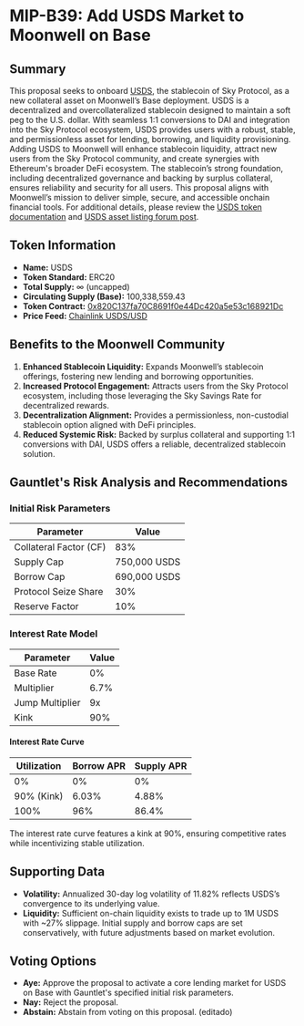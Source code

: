 # MIP-B39: Add USDS Market to Moonwell on Base

## Summary

This proposal seeks to onboard [USDS](https://sky.money/), the stablecoin of Sky
Protocol, as a new collateral asset on Moonwell’s Base deployment. USDS is a
decentralized and overcollateralized stablecoin designed to maintain a soft peg
to the U.S. dollar. With seamless 1:1 conversions to DAI and integration into
the Sky Protocol ecosystem, USDS provides users with a robust, stable, and
permissionless asset for lending, borrowing, and liquidity provisioning. Adding
USDS to Moonwell will enhance stablecoin liquidity, attract new users from the
Sky Protocol community, and create synergies with Ethereum's broader DeFi
ecosystem. The stablecoin’s strong foundation, including decentralized
governance and backing by surplus collateral, ensures reliability and security
for all users. This proposal aligns with Moonwell’s mission to deliver simple,
secure, and accessible onchain financial tools. For additional details, please
review the [USDS token documentation](https://sky-protocol.org/docs) and
[USDS asset listing forum post](https://forum.moonwell.fi/t/usds-asset-listing/1485/).

## Token Information

- **Name:** USDS
- **Token Standard:** ERC20
- **Total Supply:** ∞ (uncapped)
- **Circulating Supply (Base):** 100,338,559.43
- **Token Contract:**
  [0x820C137fa70C8691f0e44Dc420a5e53c168921Dc](https://basescan.io/address/0x820C137fa70C8691f0e44Dc420a5e53c168921Dc)
- **Price Feed:**
  [Chainlink USDS/USD](https://basescan.org/address/0x2330aaE3bca5F05169d5f4597964D44522F62930)

## Benefits to the Moonwell Community

1. **Enhanced Stablecoin Liquidity:** Expands Moonwell’s stablecoin offerings,
   fostering new lending and borrowing opportunities.
2. **Increased Protocol Engagement:** Attracts users from the Sky Protocol
   ecosystem, including those leveraging the Sky Savings Rate for decentralized
   rewards.
3. **Decentralization Alignment:** Provides a permissionless, non-custodial
   stablecoin option aligned with DeFi principles.
4. **Reduced Systemic Risk:** Backed by surplus collateral and supporting 1:1
   conversions with DAI, USDS offers a reliable, decentralized stablecoin
   solution.

## Gauntlet's Risk Analysis and Recommendations

### Initial Risk Parameters

| **Parameter**          | **Value**    |
| ---------------------- | ------------ |
| Collateral Factor (CF) | 83%          |
| Supply Cap             | 750,000 USDS |
| Borrow Cap             | 690,000 USDS |
| Protocol Seize Share   | 30%          |
| Reserve Factor         | 10%          |

### Interest Rate Model

| **Parameter**   | **Value** |
| --------------- | --------- |
| Base Rate       | 0%        |
| Multiplier      | 6.7%      |
| Jump Multiplier | 9x        |
| Kink            | 90%       |

#### Interest Rate Curve

| **Utilization** | **Borrow APR** | **Supply APR** |
| --------------- | -------------- | -------------- |
| 0%              | 0%             | 0%             |
| 90% (Kink)      | 6.03%          | 4.88%          |
| 100%            | 96%            | 86.4%          |

The interest rate curve features a kink at 90%, ensuring competitive rates while
incentivizing stable utilization.

## Supporting Data

- **Volatility:** Annualized 30-day log volatility of 11.82% reflects USDS’s
  convergence to its underlying value.
- **Liquidity:** Sufficient on-chain liquidity exists to trade up to 1M USDS
  with ~27% slippage. Initial supply and borrow caps are set conservatively,
  with future adjustments based on market evolution.

## Voting Options

- **Aye:** Approve the proposal to activate a core lending market for USDS on
  Base with Gauntlet's specified initial risk parameters.
- **Nay:** Reject the proposal.
- **Abstain:** Abstain from voting on this proposal. (editado)
